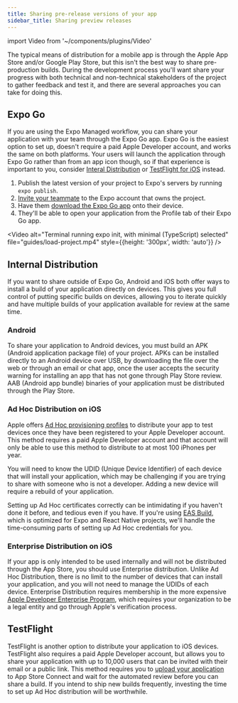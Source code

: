 ```yaml
---
title: Sharing pre-release versions of your app
sidebar_title: Sharing preview releases
---
```


import Video from '~/components/plugins/Video'

The typical means of distribution for a mobile app is through the Apple App Store and/or Google Play Store, but this isn't the best way to share pre-production builds. During the development process you'll want share your progress with both technical and non-technical stakeholders of the project to gather feedback and test it, and there are several approaches you can take for doing this.

## Expo Go

If you are using the Expo Managed workflow, you can share your application with your team through the Expo Go app. Expo Go is the easiest option to set up, doesn't require a paid Apple Developer account, and works the same on both platforms.  Your users will launch the application through Expo Go rather than from an app icon though, so if that experience is important to you, consider [Interal Distribution](#internal-distribution) or [TestFlight for iOS](#testflight) instead.

1. Publish the latest version of your project to Expo's servers by running `expo publish`.
2. [Invite your teammate](https://expo.io/[account]/[project]/settings/members) to the Expo account that owns the project.
3. Have them [download the Expo Go app](https://expo.io/expo-go) onto their device.
4. They'll be able to open your application from the Profile tab of their Expo Go app.


<Video alt="Terminal running expo init, with minimal (TypeScript) selected" file="guides/load-project.mp4" style={{height: '300px', width: 'auto'}} />

## Internal Distribution

If you want to share outside of Expo Go, Android and iOS both offer ways to install a build of your application directly on devices. This gives you full control of putting specific builds on devices, allowing you to iterate quickly and have multiple builds of your application available for review at the same time.

### Android

To share your application to Android devices, you must build an APK (Android application package file) of your project. APKs can be installed directly to an Android device over USB, by downloading the file over the web or through an email or chat app, once the user accepts the security warning for installing an app that has not gone through Play Store review. AAB (Android app bundle) binaries of your application must be distributed through the Play Store.

### Ad Hoc Distribution on iOS

Apple offers [Ad Hoc provisioning profiles](https://help.apple.com/xcode/mac/current/#/dev7ccaf4d3c) to distribute your app to test devices once they have been registered to your Apple Developer account. This method requires a paid Apple Developer account and that account will only be able to use this method to distribute to at most 100 iPhones per year.

You will need to know the UDID (Unique Device Identifier) of each device that will install your application, which may be challenging if you are trying to share with someone who is not a developer. Adding a new device will require a rebuild of your application. 

Setting up Ad Hoc certificates correctly can be intimidating if you haven't done it before, and tedious even if you have. If you're using [EAS Build](/build/internal-distribution.md), which is optimized for Expo and React Native projects, we'll handle the time-consuming parts of setting up Ad Hoc credentials for you.

### Enterprise Distribution on iOS

If your app is only intended to be used internally and will not be distributed through the App Store, you should use Enterprise distribution. Unlike Ad Hoc Distribution, there is no limit to the number of devices that can install your application, and you will not need to manage the UDIDs of each device. Enterprise Distribution requires membership in the more expensive [Apple Developer Enterprise Program](https://developer.apple.com/programs/enterprise/), which requires your organization to be a legal entity and go through Apple's verification process. 


## TestFlight

TestFlight is another option to distribute your application to iOS devices. TestFlight also requires a paid Apple Developer account, but allows you to share your application with up to 10,000 users that can be invited with their email or a public link. This method requires you to [upload your application](/submit/ios.md) to App Store Connect and wait for the automated review before you can share a build. If you intend to ship new builds frequently, investing the time to set up Ad Hoc distribution will be worthwhile.